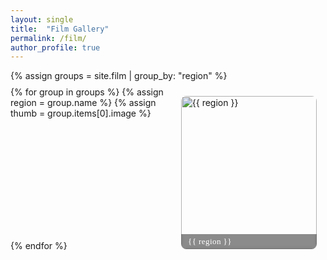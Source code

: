 ```yaml
---
layout: single
title:  "Film Gallery"
permalink: /film/
author_profile: true    
---
```


<style>
@import url("https://fonts.googleapis.com/css2?family=Lora:wght@500&display=swap");

/* ===== Film 首页网格 ===== */
.collection-grid{
  display:grid;
  grid-template-columns:repeat(auto-fill,minmax(200px,1fr));  
  column-gap:0.8rem; 
  max-width: 1400px;  
  margin:0.1rem 0;
}

.collection-grid__item a{
  text-decoration:none;
  color:inherit;
  display:block;
}

h1.page__title{
  margin-bottom:1rem; 
}
  
/* ——— figure 覆盖文字 ——— */
.collection-grid__figure{
  position:relative;
  overflow:hidden;
  border-radius:8px;
  transition:transform .25s ease;
  margin:0.9rem;  
}

.collection-grid__figure img{
  width:100%;
  aspect-ratio:1/1;
  object-fit:cover;
  display:block;
  filter:brightness(92%);
  transition:filter .25s ease;
}

.collection-grid__caption{
  position:absolute;
  inset:auto 0 0 0;
  padding:.25rem .7rem;
  background:rgba(0,0,0,.45);
  backdrop-filter:blur(2px);
  font:500 .82rem/1.25 "Lora", serif;
  color:#fff;
  letter-spacing:.4px;
  transition:background .25s ease;
}

.collection-grid__item:hover .collection-grid__figure{transform:scale(1.035);}
.collection-grid__item:hover img{filter:brightness(100%);}
.collection-grid__item:hover .collection-grid__caption{background:rgba(0,0,0,.6);}

.page__content > p:empty{
  margin:0;
  padding:0;
  display:none;
}

.collection-grid{
  margin-top:-0.3rem;  
}
</style>

{% assign groups = site.film | group_by: "region" %}
<div class="collection-grid">
{% for group in groups %}
  {% assign region = group.name %}
  {% assign thumb  = group.items[0].image %}
  <div class="collection-grid__item">
    <a href="{{ '/film/' | append: region | downcase | append: '/' | relative_url }}">
      <figure class="collection-grid__figure">
        <img src="{{ thumb | relative_url }}" alt="{{ region }}">
        <figcaption class="collection-grid__caption">{{ region }}</figcaption>
      </figure>
    </a>
  </div>
{% endfor %}
</div>
